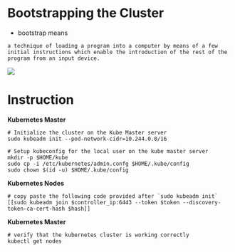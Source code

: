 # Bootstrapping the Cluster

- bootstrap means 

```
a technique of loading a program into a computer by means of a few initial instructions which enable the introduction of the rest of the program from an input device.
```

<img src="https://user-images.githubusercontent.com/6856382/221341978-241b765c-2775-44a5-8191-7cf7c351f137.png">

# Instruction

**Kubernetes Master**
```
# Initialize the cluster on the Kube Master server
sudo kubeadm init --pod-network-cidr=10.244.0.0/16

# Setup kubeconfig for the local user on the kube master server
mkdir -p $HOME/kube
sudo cp -i /etc/kubernetes/admin.confg $HOME/.kube/config
sudo chown $(id -u) $HOME/.kube/config
```

**Kubernetes Nodes**
```
# copy paste the following code provided after `sudo kubeadm init`
[[sudo kubeadm join $controller_ip:6443 --token $token --discovery-token-ca-cert-hash $hash]]
```

**Kubernetes Master**
```
# verify that the kubernetes cluster is working correctly
kubectl get nodes
```


